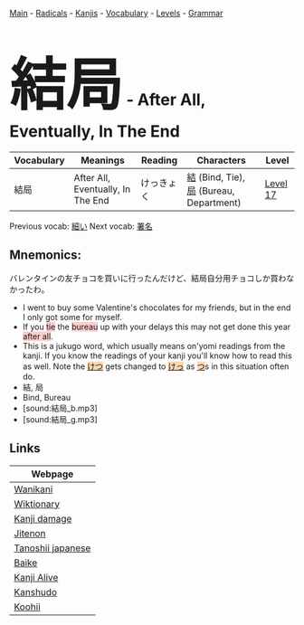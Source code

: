 <style> bigfont {font-size: 100px}</style>
[Main](../README.md) -
[Radicals](../radicals.md) -
[Kanjis](../kanjis.md) -
[Vocabulary](../vocabulary.md) -
[Levels](../levels.md) -
[Grammar](../grammar.md)
# <bigfont> 結局</bigfont> - After All, Eventually, In The End 

| Vocabulary | Meanings | Reading | Characters | Level |
| --- | --- | --- | --- | --- |
| 結局 | After All, Eventually, In The End | けっきょく |  [結](../kanjis/結.md) (Bind, Tie), [局](../kanjis/局.md) (Bureau, Department) | [Level 17](../levels/wk_level17.md) |

Previous vocab: [細い](細い.md) Next vocab: [署名](署名.md) 

## Mnemonics:
バレンタインの友チョコを買いに行ったんだけど、結局自分用チョコしか買わなかったわ。
* I went to buy some Valentine's chocolates for my friends, but in the end I only got some for myself.
* If you <span style="background-color:#ffcccb"> tie</span> the <span style="background-color:#ffcccb"> bureau</span> up with your delays this may not get done this year <span style="background-color:#ffcccb"> after all</span>.
* This is a jukugo word, which usually means on'yomi readings from the kanji. If you know the readings of your kanji you'll know how to read this as well. Note the <span style="background-color:#fed8b1"> [けつ](https://jisho.org/search/けつ)</span> gets changed to <span style="background-color:#fed8b1"> [けっ](https://jisho.org/search/けっ)</span> as <span style="background-color:#fed8b1"> [つ](https://jisho.org/search/つ)</span>s in this situation often do.
* 結, 局
* Bind, Bureau
* [sound:結局_b.mp3]
* [sound:結局_g.mp3]


## Links 

| Webpage |
| --- |
| [Wanikani          ](https://www.wanikani.com/kanji/結局) |
| [Wiktionary        ](https://en.wiktionary.org/wiki/結局) |
| [Kanji damage      ](http://www.kanjidamage.com/kanji/search?utf8=✓&q=結局) |
| [Jitenon           ](https://jitenon.com/kanji/結局) |
| [Tanoshii japanese ](https://www.tanoshiijapanese.com/dictionary/kanji.cfm?k=結局) |
| [Baike             ](https://baike.baidu.com/item/結局) |
| [Kanji Alive       ](https://app.kanjialive.com/結局) |
| [Kanshudo          ](https://www.kanshudo.com/searchmn?q=結局) |
| [Koohii            ](https://kanji.koohii.com/study/kanji/結局) |
